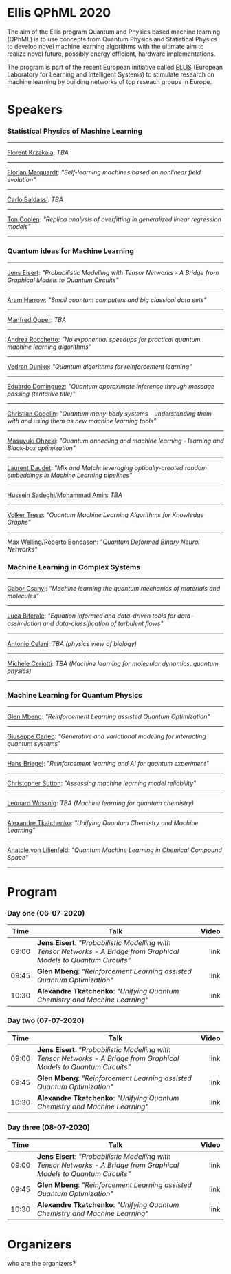 # Ellis QPhML 2020

The aim of the Ellis program Quantum and Physics based machine learning (QPhML) is to use concepts from Quantum Physics and Statistical Physics to develop novel machine learning algorithms with the ultimate aim to realize novel future, possibly energy efficient, hardware implementations.

The program is part of the recent European initiative called [ELLIS](https://ellis.eu/) (European Laboratory for Learning and Intelligent Systems) to stimulate research on machine learning by building networks of top reseach groups in Europe. 

# Speakers 

### Statistical Physics of Machine Learning 

***

[Florent Krzakala](www.google.com): _TBA_

***

[Florian Marquardt](www.google.com): _"Self-learning machines based on nonlinear field evolution"_

***

[Carlo Baldassi](www.google.com): _TBA_

***

[Ton Coolen](www.google.com): _"Replica analysis of overfitting in generalized linear regression models"_

***

### Quantum ideas for Machine Learning 

***

[Jens Eisert](www.google.com): _"Probabilistic Modelling with Tensor Networks - A Bridge from Graphical Models to Quantum Circuits"_

***

[Aram Harrow](www.google.com): _"Small quantum computers and big classical data sets"_

***

[Manfred Opper](www.google.com): _TBA_

***

[Andrea Rocchetto](www.google.com): _"No exponential speedups for practical quantum machine learning algorithms"_

***

[Vedran Dunjko](www.google.com): _"Quantum algorithms for reinforcement learning"_

***

[Eduardo Dominguez](www.google.com): _"Quantum approximate inference through message passing (tentative title)"_

***

[Christian Gogolin](www.google.com): _"Quantum many-body systems - understanding them with and using them as new machine learning tools"_

***

[Masuyuki Ohzeki](www.google.com): _"Quantum annealing and machine learning - learning and Black-box optimization"_

***

[Laurent Daudet](): _"Mix and Match: leveraging optically-created random embeddings in Machine Learning pipelines"_

***

[Hussein Sadeghi/Mohammad Amin](): _TBA_

***

[Volker Tresp](): _"Quantum Machine Learning Algorithms for Knowledge Graphs"_

***

[Max Welling/Roberto Bondason](): _"Quantum Deformed Binary Neural Networks"_

### Machine Learning in Complex Systems 

***

[Gabor Csanyi](): _"Machine learning the quantum mechanics of materials and molecules"_

***

[Luca Biferale](): _"Equation informed and data-driven tools for data-assimilation and data-classiﬁcation of turbulent ﬂows"_

***

[Antonio Celani](): _TBA (physics view of biology)_

***

[Michele Ceriotti]():	_TBA (Machine learning for molecular dynamics, quantum physics)_

***

### Machine Learning for Quantum Physics

***

[Glen Mbeng](): _"Reinforcement Learning assisted Quantum Optimization"_

***

[Giuseppe Carleo](): _"Generative and variational modeling for interacting quantum systems"_

***

[Hans Briegel](): _"Reinforcement learning and AI for quantum experiment"_

***

[Christopher Sutton](): _"Assessing machine learning model reliability"_

***

[Leonard Wossnig](): _TBA (Machine learning for quantum chemistry)_

***

[Alexandre Tkatchenko](): _"Unifying Quantum Chemistry and Machine Learning"_

***

[Anatole von Lilienfeld](): _"Quantum Machine Learning in Chemical Compound Space"_

***

# Program 

### Day one (06-07-2020)

| Time          | Talk      | Video     |
| ------------- | ------------- | -----:|
| 09:00      | **Jens Eisert**: _"Probabilistic Modelling with Tensor Networks - A Bridge from Graphical Models to Quantum Circuits"_ | link |
| 09:45      | **Glen Mbeng**: _"Reinforcement Learning assisted Quantum Optimization"_     |   link |
| 10:30 | **Alexandre Tkatchenko**: _"Unifying Quantum Chemistry and Machine Learning"_      |   link |

### Day two  (07-07-2020)

| Time          | Talk      | Video     |
| ------------- | ------------- | -----:|
| 09:00      | **Jens Eisert**: _"Probabilistic Modelling with Tensor Networks - A Bridge from Graphical Models to Quantum Circuits"_ | link |
| 09:45      | **Glen Mbeng**: _"Reinforcement Learning assisted Quantum Optimization"_     |   link |
| 10:30 | **Alexandre Tkatchenko**: _"Unifying Quantum Chemistry and Machine Learning"_      |   link |

### Day three  (08-07-2020)

| Time          | Talk      | Video     |
| ------------- | ------------- | -----:|
| 09:00      | **Jens Eisert**: _"Probabilistic Modelling with Tensor Networks - A Bridge from Graphical Models to Quantum Circuits"_ | link |
| 09:45      | **Glen Mbeng**: _"Reinforcement Learning assisted Quantum Optimization"_     |   link |
| 10:30 | **Alexandre Tkatchenko**: _"Unifying Quantum Chemistry and Machine Learning"_      |   link |


# Organizers
who are the organizers?
